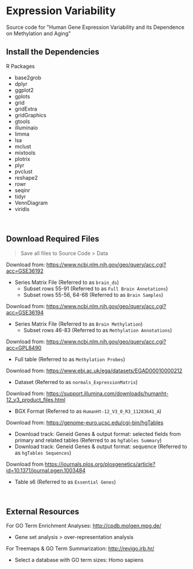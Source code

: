 # Expression Variability
Source code for "Human Gene Expression Variability and its Dependence on Methylation and Aging"


## Install the Dependencies
R Packages
* base2grob
* dplyr
* ggplot2
* gplots
* grid
* gridExtra
* gridGraphics
* gtools
* illuminaio
* limma
* lsa
* mclust
* mixtools
* plotrix
* plyr
* pvclust
* reshape2
* rowr
* seqinr
* tidyr
* VennDiagram
* viridis

<br>

## Download Required Files
> Save all files to Source Code > Data

Download from: https://www.ncbi.nlm.nih.gov/geo/query/acc.cgi?acc=GSE36192
* Series Matrix File (Referred to as `brain_ds`)
  * Subset rows 55-91 (Referred to as `Full Brain Annotations`)
  * Subset rows 55-56, 64-68 (Referred to as `Brain Samples`)

Download from: https://www.ncbi.nlm.nih.gov/geo/query/acc.cgi?acc=GSE36194
* Series Matrix File (Referred to as `Brain Methylation`)
  * Subset rows 46-83 (Referred to as `Methylation Annotations`)

Download from: https://www.ncbi.nlm.nih.gov/geo/query/acc.cgi?acc=GPL8490
* Full table (Referred to as `Methylation Probes`)

Download from: https://www.ebi.ac.uk/ega/datasets/EGAD00010000212
* Dataset (Referred to as `normals_ExpressionMatrix`)

Download from: https://support.illumina.com/downloads/humanht-12_v3_product_files.html
* BGX Format (Referred to as `HumanHt-12_V3_0_R3_11283641_A`)

Download from: https://genome-euro.ucsc.edu/cgi-bin/hgTables
* Download track: Geneid Genes & output format: selected fields from primary and related tables (Referred to as `hgTables Summary`)
* Download track: Geneid Genes & output format: sequence (Referred to as `hgTables Sequences`)

Download from https://journals.plos.org/plosgenetics/article?id=10.1371/journal.pgen.1003484
* Table s6 (Referred to as `Essential Genes`)

<br>

## External Resources

For GO Term Enrichment Analyses: http://cpdb.molgen.mpg.de/
* Gene set analysis > over-representation analysis

For Treemaps & GO Term Summarization: http://revigo.irb.hr/
* Select a database with GO term sizes: Homo sapiens
